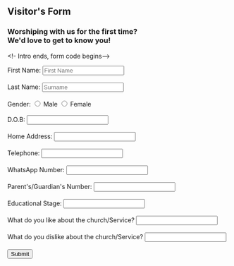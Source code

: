 <head>
    <title>    </title>
</head>
<body>
<div id="Intro">
<h2> Visitor's Form </h2>
<h3>Worshiping with us for the first time? <br /> We'd love to get to know you!</h3>
</div>

<!- Intro ends, form code begins-->
<form action="www.mygistadress.blogspot.com" method="GET">
<label id="name"> First Name: </label>
<input name="Name" type="text" 
placeholder="First Name"/> 
    <br /><br />
<label>    Last Name:</label>
<input nane="name" type="text" placeholder="Surname"/>
    <br/><br />
<label> Gender:</label>
<input type="radio" name="gender"
valve="Male"/> Male
<input type="radio" name="gender"
valve="Female"/> Female <br /> 
    <br />
    <label> D.O.B: </label>
<input type="text"/>
    <br /><br />
<label> Home Address: </label>
<input type="text"/>
      <br /><br />
    <label> Telephone: </label>
<input type="tel"/>
    <br /><br />
    <label> WhatsApp Number: </label>
<input type="tel"/>
    <br /><br />
<label> Parent's/Guardian's Number: </label>
<input type="tel"/>
    <br /><br />
<label> Educational Stage: </label>
<input type="text"/>
    <br /><br/>
<label> What do you like about the church/Service? </label>
<input type="text"/>
    <br /><br />
<label> What do you dislike about the church/Service? </label>
<input type="text"/>
<br /><br />
<input type="submit" name="submit">
</body>
</form>
    
